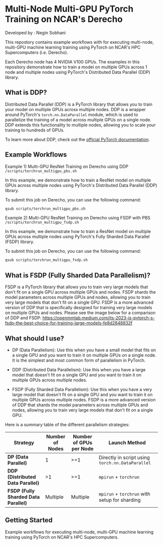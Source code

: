 # Multi-Node Multi-GPU PyTorch Training on NCAR's Derecho

Developed by : Negin Sobhani

This repostory contains example workflows with for executing multi-node, multi-GPU machine learning training using PyTorch on NCAR's HPC Supercomputers (i.e. Derecho). 

Each Derecho node has 4 NVIDIA V100 GPUs. The examples in this repository demonstrate how to train a model on multiple GPUs across 1 node and multiple nodes using PyTorch's Distributed Data Parallel (DDP) library.

## What is DDP?

Distributed Data Parallel (DDP) is a PyTorch library that allows you to train your model on multiple GPUs across multiple nodes. DDP is a wrapper around PyTorch's `torch.nn.DataParallel` module, which is used to parallelize the training of a model across multiple GPUs on a single node. DDP extends this functionality to multiple nodes, allowing you to scale your training to hundreds of GPUs.

To learn more about DDP, check out the [official PyTorch documentation](https://pytorch.org/tutorials/intermediate/ddp_tutorial.html).

## Example Workflows
Example 1) Multi-GPU ResNet Training on Derecho using DDP `/scripts/torchrun_multigpu_pbs.sh`

In this example, we demonstrate how to train a ResNet model on multiple GPUs across multiple nodes using PyTorch's Distributed Data Parallel (DDP) library. 

To submit this job on Derecho, you can use the following command:

```bash
qsub scripts/torchrun_multigpu_pbs.sh
```

Example 2) Multi-GPU ResNet Training on Derecho using FSDP with PBS `/scripts/torchrun_multigpu_fsdp.sh`

In this example, we demonstrate how to train a ResNet model on multiple GPUs across multiple nodes using PyTorch's Fully Sharded Data Parallel (FSDP) library.

To submit this job on Derecho, you can use the following command:


``` bash
qsub scripts/torchrun_multigpu_fsdp.sh
```

## What is FSDP (Fully Sharded Data Parallelism)?
FSDP is a PyTorch library that allows you to train very large models that don't fit on a single GPU across multiple GPUs and nodes. FSDP shards the model parameters across multiple GPUs and nodes, allowing you to train very large models that don't fit on a single GPU. FSDP is a more advanced version of DDP that is specifically designed for training very large models on multiple GPUs and nodes. 
Please see the image below for a comparison of DDP and FSDP:
https://openmmlab.medium.com/its-2023-is-pytorch-s-fsdp-the-best-choice-for-training-large-models-fe8d2848832f


## What should I use?

- DP (Data Parallelism): Use this when you have a small model that fits on a single GPU and you want to train it on multiple GPUs on a single node. It is the simplest and most common form of parallelism in PyTorch.

- DDP (Distributed Data Parallelism): Use this when you have a large model that doesn't fit on a single GPU and you want to train it on multiple GPUs across multiple nodes.

- FSDP (Fully Sharded Data Parallelism): Use this when you have a very large model that doesn't fit on a single GPU and you want to train it on multiple GPUs across multiple nodes. FSDP is a more advanced version of DDP that shards the model parameters across multiple GPUs and nodes, allowing you to train very large models that don't fit on a single GPU.

Here is a summary table of the different parallelism strategies:

| **Strategy** | **Number of Nodes** | **Number of GPUs per Node** | **Launch Method**                              |
|--------------|---------------------|-----------------------------|------------------------------------------------|
| **DP (Data Parallel)** | 1                   | >=1                    | Directly in script using `torch.nn.DataParallel`  |
| **DDP (Distributed Data Parallel)** | >1            | >=1                    | `mpirun` + `torchrun`  |
| **FSDP (Fully Sharded Data Parallel)** | Multiple            | Multiple                    | `mpirun` + `torchrun` with setup for sharding |

 
## Getting Started

Example workflows for executing multi-node, multi-GPU machine learning training using PyTorch on NCAR's HPC Supercomputers.
